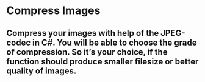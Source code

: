 # Compress Images

## Compress your images with help of the JPEG-codec in C#. You will be able to choose the grade of compression. So it’s your choice, if the function should produce smaller filesize or better quality of images.


